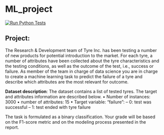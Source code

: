 # ML_project

[![Run Python Tests](https://github.com/AndreCanto00/ML_project/actions/workflows/test.yml/badge.svg)](https://github.com/AndreCanto00/ML_project/actions/workflows/test.yml)

## Project:

The Research & Development team of Tyre Inc. has been testing a number of new products
for potential introduction to the market. For each tyre, a number of attributes have been collected
about the tyre characteristics and the testing conditions, as well as the outcome of the test, i.e.,
success or failure. As member of the team in charge of data science you are in charge to create a
machine learning task to predict the failure of a tyre and describe which attributes are the most
relevant for outcome.

**Dataset description**: The dataset contains a list of tested tyres. The target and attributes
information are described below.
  • Number of instances: 3000
  • number of attributes: 15
  • Target variable: “failure”:
    – 0: test was successful
    – 1: test ended with tyre failure
    
The task is formulated as a binary classification. Your grade will be based on the F1-score
metric and on the modeling process presented in the report.

